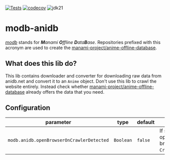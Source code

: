 [![Tests](https://github.com/manami-project/modb-anidb/actions/workflows/tests.yml/badge.svg)](https://github.com/manami-project/modb-anidb/actions/workflows/tests.yml) [![codecov](https://codecov.io/gh/manami-project/modb-anidb/graph/badge.svg?token=YA6S36O4BH)](https://codecov.io/gh/manami-project/modb-anidb) ![jdk21](https://img.shields.io/badge/jdk-21-informational)
# modb-anidb
_[modb](https://github.com/manami-project?tab=repositories&q=modb&type=source)_ stands for _**M**anami **O**ffline **D**ata**B**ase_. Repositories prefixed with this acronym are used to create the [manami-project/anime-offline-database](https://github.com/manami-project/anime-offline-database).

## What does this lib do?
This lib contains downloader and converter for downloading raw data from anidb.net and convert it to an `Anime` object.
Don't use this lib to crawl the website entirely. Instead check whether [manami-project/anime-offline-database](https://github.com/manami-project/anime-offline-database) already offers the data that you need.

## Configuration

| parameter                                 | type      | default | description                                                                                          |
|-------------------------------------------|-----------|---------|------------------------------------------------------------------------------------------------------|
| `modb.anidb.openBrowserOnCrawlerDetected` | `Boolean` | `false` | If set to `true` anidb.net is opened in the default browser in case of a `CrawlerDetectedException`. |